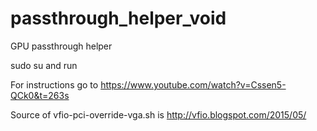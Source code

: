# passthrough_helper_void
GPU passthrough helper

sudo su and run
 
For instructions go to https://www.youtube.com/watch?v=Cssen5-QCk0&t=263s

Source of vfio-pci-override-vga.sh is http://vfio.blogspot.com/2015/05/
